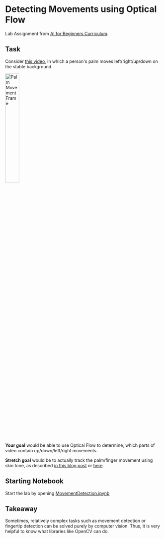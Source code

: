# Detecting Movements using Optical Flow

Lab Assignment from [AI for Beginners Curriculum](https://aka.ms/ai-beginners).

## Task

Consider [this video](palm-movement.mp4), in which a person's palm moves left/right/up/down on the stable background.

<img src="../images/palm-movement.png" width="30%" alt="Palm Movement Frame"/>

**Your goal** would be able to use Optical Flow to determine, which parts of video contain up/down/left/right movements.

**Stretch goal** would be to actually track the palm/finger movement using skin tone, as described [in this blog post](https://dev.to/amarlearning/finger-detection-and-tracking-using-opencv-and-python-586m) or [here](http://www.benmeline.com/finger-tracking-with-opencv-and-python/).

## Starting Notebook

Start the lab by opening [MovementDetection.ipynb](MovementDetection.ipynb)

## Takeaway

Sometimes, relatively complex tasks such as movement detection or fingertip detection can be solved purely by computer vision. Thus, it is very helpful to know what libraries like OpenCV can do.
